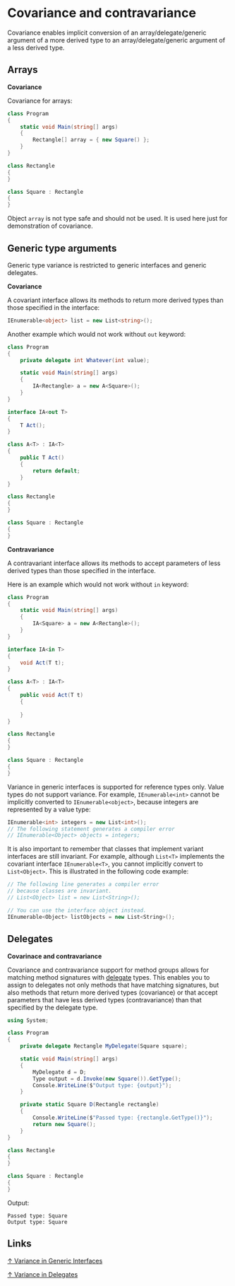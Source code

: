 # Covariance and contravariance

Covariance enables implicit conversion of an array/delegate/generic argument of a more derived type to an array/delegate/generic argument of a less derived type.

## Arrays

**Covariance**

Covariance for arrays:

```csharp
class Program
{
    static void Main(string[] args)
    {
        Rectangle[] array = { new Square() };
    }
}

class Rectangle
{
}

class Square : Rectangle
{
}
```

Object `array` is not type safe and should not be used. It is used here just for demonstration of covariance.

## Generic type arguments

Generic type variance is restricted to generic interfaces and generic delegates.

**Covariance**

A covariant interface allows its methods to return more derived types than those specified in the interface:

```csharp
IEnumerable<object> list = new List<string>();
```

Another example which would not work without `out` keyword:

```csharp
class Program
{
    private delegate int Whatever(int value);

    static void Main(string[] args)
    {
        IA<Rectangle> a = new A<Square>();
    }
}

interface IA<out T>
{
    T Act();
}

class A<T> : IA<T>
{
    public T Act()
    {
        return default;
    }
}

class Rectangle
{
}

class Square : Rectangle
{
}
```

**Contravariance**

A contravariant interface allows its methods to accept parameters of less derived types than those specified in the interface.

Here is an example which would not work without `in` keyword:

```csharp
class Program
{
    static void Main(string[] args)
    {
        IA<Square> a = new A<Rectangle>();
    }
}

interface IA<in T>
{
    void Act(T t);
}

class A<T> : IA<T>
{
    public void Act(T t)
    {
        
    }
}

class Rectangle
{
}

class Square : Rectangle
{
}
```

Variance in generic interfaces is supported for reference types only. Value types do not support variance. For example, `IEnumerable<int>` cannot be implicitly converted to `IEnumerable<object>`, because integers are represented by a value type:

```csharp
IEnumerable<int> integers = new List<int>();
// The following statement generates a compiler error
// IEnumerable<Object> objects = integers;
```

It is also important to remember that classes that implement variant interfaces are still invariant. For example, although `List<T>` implements the covariant interface `IEnumerable<T>`, you cannot implicitly convert to `List<Object>`. This is illustrated in the following code example:

```csharp
// The following line generates a compiler error
// because classes are invariant.
// List<Object> list = new List<String>();

// You can use the interface object instead.
IEnumerable<Object> listObjects = new List<String>();
```

## Delegates

**Covarinace and contravariance**

Covariance and contravariance support for method groups allows for matching method signatures with [delegate](../api/system/delegate/delegate.md) types. This enables you to assign to delegates not only methods that have matching signatures, but also methods that return more derived types (covariance) or that accept parameters that have less derived types (contravariance) than that specified by the delegate type.

```csharp
using System;

class Program
{
    private delegate Rectangle MyDelegate(Square square);

    static void Main(string[] args)
    {
        MyDelegate d = D;
        Type output = d.Invoke(new Square()).GetType();
        Console.WriteLine($"Output type: {output}");
    }

    private static Square D(Rectangle rectangle)
    {
        Console.WriteLine($"Passed type: {rectangle.GetType()}");
        return new Square();
    }
}

class Rectangle
{
}

class Square : Rectangle
{
}
```

Output:

```output
Passed type: Square
Output type: Square
```

## Links

[↑ Variance in Generic Interfaces](https://docs.microsoft.com/en-us/dotnet/csharp/programming-guide/concepts/covariance-contravariance/variance-in-generic-interfaces)

[↑ Variance in Delegates](https://docs.microsoft.com/en-us/dotnet/csharp/programming-guide/concepts/covariance-contravariance/variance-in-delegates)
